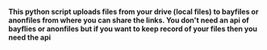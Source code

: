 **This python script uploads files from your drive (local files) to bayfiles or anonfiles from where you can share the links. You don't need an api of bayflies or anonfiles but if you want to keep record of your files then you need the api**
